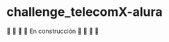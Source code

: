 # challenge_telecomX-alura

:wrench: :construction: :hammer: 👷 En construcción :wrench: 🚧 :hammer: 👷
